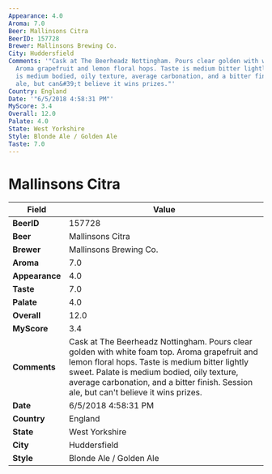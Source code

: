 ```yaml
---
Appearance: 4.0
Aroma: 7.0
Beer: Mallinsons Citra
BeerID: 157728
Brewer: Mallinsons Brewing Co.
City: Huddersfield
Comments: '"Cask at The Beerheadz Nottingham. Pours clear golden with white foam top.
  Aroma grapefruit and lemon floral hops. Taste is medium bitter lightly sweet. Palate
  is medium bodied, oily texture, average carbonation, and a bitter finish. Session
  ale, but can&#39;t believe it wins prizes."'
Country: England
Date: '"6/5/2018 4:58:31 PM"'
MyScore: 3.4
Overall: 12.0
Palate: 4.0
State: West Yorkshire
Style: Blonde Ale / Golden Ale
Taste: 7.0
---
```


# Mallinsons Citra

| Field         | Value |
|---------------|-------|
| **BeerID** | 157728 |
| **Beer** | Mallinsons Citra |
| **Brewer** | Mallinsons Brewing Co. |
| **Aroma** | 7.0 |
| **Appearance** | 4.0 |
| **Taste** | 7.0 |
| **Palate** | 4.0 |
| **Overall** | 12.0 |
| **MyScore** | 3.4 |
| **Comments** | Cask at The Beerheadz Nottingham. Pours clear golden with white foam top. Aroma grapefruit and lemon floral hops. Taste is medium bitter lightly sweet. Palate is medium bodied, oily texture, average carbonation, and a bitter finish. Session ale, but can&#39;t believe it wins prizes. |
| **Date** | 6/5/2018 4:58:31 PM |
| **Country** | England |
| **State** | West Yorkshire |
| **City** | Huddersfield |
| **Style** | Blonde Ale / Golden Ale |
